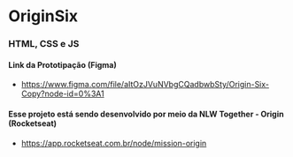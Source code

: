 # OriginSix
### HTML, CSS e JS

#### Link da Prototipação (Figma)
- https://www.figma.com/file/aItOzJVuNVbgCQadbwbSty/Origin-Six-Copy?node-id=0%3A1

#### Esse projeto está sendo desenvolvido por meio da NLW Together - Origin (Rocketseat)
- https://app.rocketseat.com.br/node/mission-origin
